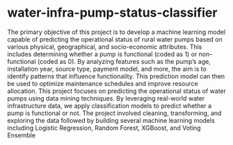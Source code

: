 # water-infra-pump-status-classifier
The primary objective of this project is to develop a machine learning model capable of predicting the operational status of rural water pumps based on various physical, geographical, and socio-economic attributes. This includes determining whether a pump is functional (coded as 1) or non-functional (coded as 0). By analyzing features such as the pump’s age, installation year, source type, payment model, and more, the aim is to identify patterns that influence functionality. This prediction model can then be used to optimize maintenance schedules and improve resource allocation.
This project focuses on predicting the operational status of water pumps using data mining techniques. By leveraging real-world water infrastructure data, we apply classification models to predict whether a pump is functional or not. The project involved cleaning, transforming, and exploring the data followed by building several machine learning models including Logistic Regression, Random Forest, XGBoost, and Voting Ensemble
